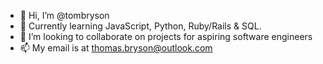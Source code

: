- 👋 Hi, I’m @tombryson
- 🌱 Currently learning JavaScript, Python, Ruby/Rails & SQL.
- 💞️ I’m looking to collaborate on projects for aspiring software engineers
- 📫 My email is at thomas.bryson@outlook.com

<!---
tombryson/tombryson is a ✨ special ✨ repository because its `README.md` (this file) appears on your GitHub profile.
You can click the Preview link to take a look at your changes.
--->
